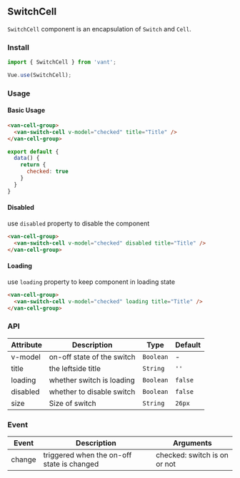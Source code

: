 ## SwitchCell
`SwitchCell` component is an encapsulation of `Switch` and `Cell`.

### Install
``` javascript
import { SwitchCell } from 'vant';

Vue.use(SwitchCell);
```

### Usage

#### Basic Usage

```html
<van-cell-group>
  <van-switch-cell v-model="checked" title="Title" />
</van-cell-group>
```

```javascript
export default {
  data() {
    return {
      checked: true
    }
  }
}
```


#### Disabled
use `disabled` property to disable the component

```html
<van-cell-group>
  <van-switch-cell v-model="checked" disabled title="Title" />
</van-cell-group>
```


#### Loading
use `loading` property to keep component in loading state

```html
<van-cell-group>
  <van-switch-cell v-model="checked" loading title="Title" />
</van-cell-group>
```

### API

| Attribute | Description | Type | Default |
|-----------|-----------|-----------|-------------|
| v-model | on-off state of the switch | `Boolean` | - |
| title | the leftside title |  `String` | `''` |
| loading | whether switch is loading |  `Boolean` | `false` |
| disabled | whether to disable switch |  `Boolean` | `false` |
| size | Size of switch | `String` | `26px` |

### Event

| Event | Description | Arguments |
|-----------|-----------|-----------|
| change | triggered when the on-off state is changed | checked: switch is on or not |